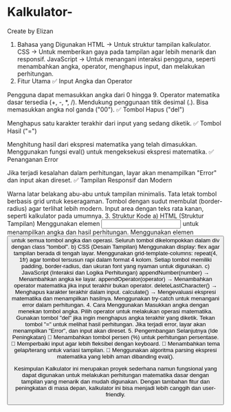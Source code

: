 # Kalkulator-
Create by Elizan
1. Bahasa yang Digunakan
HTML → Untuk struktur tampilan kalkulator.
CSS → Untuk memberikan gaya pada tampilan agar lebih menarik dan responsif.
JavaScript → Untuk menangani interaksi pengguna, seperti menambahkan angka, operator, menghapus input, dan melakukan perhitungan.
2. Fitur Utama
✅ Input Angka dan Operator

Pengguna dapat memasukkan angka dari 0 hingga 9.
Operator matematika dasar tersedia (+, -, *, /).
Mendukung penggunaan titik desimal (.).
Bisa memasukkan angka nol ganda ("00").
✅ Tombol Hapus ("del")

Menghapus satu karakter terakhir dari input yang sedang diketik.
✅ Tombol Hasil ("=")

Menghitung hasil dari ekspresi matematika yang telah dimasukkan.
Menggunakan fungsi eval() untuk mengeksekusi ekspresi matematika.
✅ Penanganan Error

Jika terjadi kesalahan dalam perhitungan, layar akan menampilkan "Error" dan input akan direset.
✅ Tampilan Responsif dan Modern

Warna latar belakang abu-abu untuk tampilan minimalis.
Tata letak tombol berbasis grid untuk keseragaman.
Tombol dengan sudut membulat (border-radius) agar terlihat lebih modern.
Input area dengan teks rata kanan, seperti kalkulator pada umumnya.
3. Struktur Kode
a) HTML (Struktur Tampilan)
Menggunakan elemen <input> untuk menampilkan angka dan hasil perhitungan.
Menggunakan elemen <button> untuk semua tombol angka dan operasi.
Seluruh tombol dikelompokkan dalam div dengan class "tombol".
b) CSS (Desain Tampilan)
Menggunakan display: flex agar tampilan berada di tengah layar.
Menggunakan grid-template-columns: repeat(4, 1fr) agar tombol tersusun rapi dalam format 4 kolom.
Setiap tombol memiliki padding, border-radius, dan ukuran font yang nyaman untuk digunakan.
c) JavaScript (Interaksi dan Logika Perhitungan)
appendNumber(number) → Menambahkan angka ke layar.
appendOperator(operator) → Menambahkan operator matematika jika input terakhir bukan operator.
deleteLastCharacter() → Menghapus karakter terakhir dalam input.
calculate() → Mengevaluasi ekspresi matematika dan menampilkan hasilnya.
Menggunakan try-catch untuk menangani error dalam perhitungan.
4. Cara Menggunakan
Masukkan angka dengan menekan tombol angka.
Pilih operator untuk melakukan operasi matematika.
Gunakan tombol "del" jika ingin menghapus angka terakhir yang diketik.
Tekan tombol "=" untuk melihat hasil perhitungan.
Jika terjadi error, layar akan menampilkan "Error", dan input akan direset.
5. Pengembangan Selanjutnya (Ide Peningkatan)
🔹 Menambahkan tombol persen (%) untuk perhitungan persentase.
🔹 Memperbaiki input agar lebih fleksibel dengan keyboard.
🔹 Menambahkan tema gelap/terang untuk variasi tampilan.
🔹 Menggunakan algoritma parsing ekspresi matematika yang lebih aman dibanding eval().

Kesimpulan
Kalkulator ini merupakan proyek sederhana namun fungsional yang dapat digunakan untuk melakukan perhitungan matematika dasar dengan tampilan yang menarik dan mudah digunakan. Dengan tambahan fitur dan peningkatan di masa depan, kalkulator ini bisa menjadi lebih canggih dan user-friendly.






